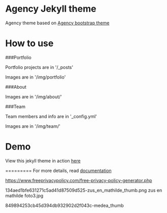 Agency Jekyll theme
====================

Agency theme based on [Agency bootstrap theme ](https://startbootstrap.com/template-overviews/agency/)

# How to use

###Portfolio 

Portfolio projects are in '/_posts'

Images are in '/img/portfolio'

###About

Images are in '/img/about/'

###Team

Team members and info are in '_config.yml'

Images are in '/img/team/'


# Demo

View this jekyll theme in action [here](https://y7kim.github.io/agency-jekyll-theme)

=========
For more details, read [documentation](http://jekyllrb.com/)

https://www.freeprivacypolicy.com/free-privacy-policy-generator.php

134aed1bfe631271c5ad41d87509d525-zus_en_mathilde_thumb.png
zus en mathilde foto3.jpg

849894253cb45d394db932902d2f043c-medea_thumb